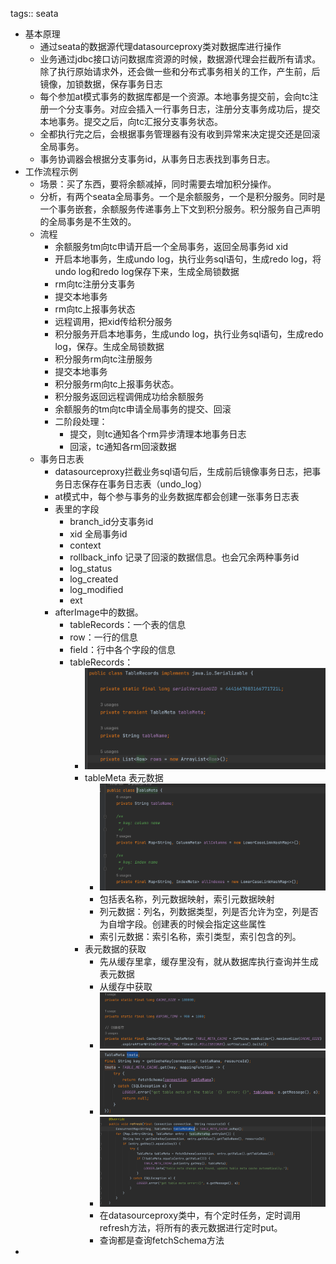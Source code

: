 tags:: seata

- 基本原理
	- 通过seata的数据源代理datasourceproxy类对数据库进行操作
	- 业务通过jdbc接口访问数据库资源的时候，数据源代理会拦截所有请求。除了执行原始请求外，还会做一些和分布式事务相关的工作，产生前，后镜像，加锁数据，保存事务日志
	- 每个参加at模式事务的数据库都是一个资源。本地事务提交前，会向tc注册一个分支事务。对应会插入一行事务日志，注册分支事务成功后，提交本地事务。提交之后，向tc汇报分支事务状态。
	- 全都执行完之后，会根据事务管理器有没有收到异常来决定提交还是回滚全局事务。
	- 事务协调器会根据分支事务id，从事务日志表找到事务日志。
- 工作流程示例
	- 场景：买了东西，要将余额减掉，同时需要去增加积分操作。
	- 分析，有两个seata全局事务。一个是余额服务，一个是积分服务。同时是一个事务嵌套，余额服务传递事务上下文到积分服务。积分服务自己声明的全局事务是不生效的。
	- 流程
		- 余额服务tm向tc申请开启一个全局事务，返回全局事务id  xid
		- 开启本地事务，生成undo log，执行业务sql语句，生成redo log，将undo log和redo log保存下来，生成全局锁数据
		- rm向tc注册分支事务
		- 提交本地事务
		- rm向tc上报事务状态
		- 远程调用，把xid传给积分服务
		- 积分服务开启本地事务，生成undo log，执行业务sql语句，生成redo log，保存。生成全局锁数据
		- 积分服务rm向tc注册服务
		- 提交本地事务
		- 积分服务rm向tc上报事务状态。
		- 积分服务返回远程调佣成功给余额服务
		- 余额服务的tm向tc申请全局事务的提交、回滚
		- 二阶段处理：
			- 提交，则tc通知各个rm异步清理本地事务日志
			- 回滚，tc通知各rm回滚数据
	- 事务日志表
		- datasourceproxy拦截业务sql语句后，生成前后镜像事务日志，把事务日志保存在事务日志表（undo_log）
		- at模式中，每个参与事务的业务数据库都会创建一张事务日志表
		- 表里的字段
			- branch_id分支事务id
			- xid 全局事务id
			- context
			- rollback_info 记录了回滚的数据信息。也会冗余两种事务id
			- log_status
			- log_created
			- log_modified
			- ext
		- afterImage中的数据。
			- tableRecords：一个表的信息
			- row：一行的信息
			- field：行中各个字段的信息
			- tableRecords：
				- ![image.png](../assets/image_1673690329096_0.png)
				- tableMeta 表元数据
					- ![image.png](../assets/image_1673690383270_0.png)
					- 包括表名称，列元数据映射，索引元数据映射
					- 列元数据：列名，列数据类型，列是否允许为空，列是否为自增字段。创建表的时候会指定这些属性
					- 索引元数据：索引名称，索引类型，索引包含的列。
				- 表元数据的获取
					- 先从缓存里拿，缓存里没有，就从数据库执行查询并生成表元数据
					- 从缓存中获取
					- ![image.png](../assets/image_1673690896925_0.png)
					- ![image.png](../assets/image_1673690966682_0.png)
					- ![image.png](../assets/image_1673691093931_0.png)
					- 在datasourceproxy类中，有个定时任务，定时调用refresh方法，将所有的表元数据进行定时put。
					- 查询都是查询fetchSchema方法
-
